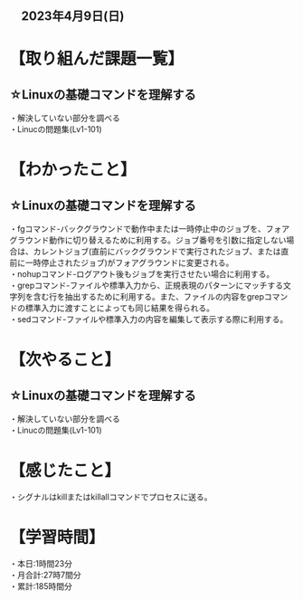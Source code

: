 ## 　2023年4月9日(日)
# 【取り組んだ課題一覧】
## ☆Linuxの基礎コマンドを理解する
・解決していない部分を調べる<br>
・Linucの問題集(Lv1-101)
# 【わかったこと】
## ☆Linuxの基礎コマンドを理解する
・fgコマンド-バックグラウンドで動作中または一時停止中のジョブを、フォアグラウンド動作に切り替えるために利用する。ジョブ番号を引数に指定しない場合は、カレントジョブ(直前にバックグラウンドで実行されたジョブ、または直前に一時停止されたジョブ)がフォアグラウンドに変更される。<br>
・nohupコマンド-ログアウト後もジョブを実行させたい場合に利用する。<br>
・grepコマンド-ファイルや標準入力から、正規表現のパターンにマッチする文字列を含む行を抽出するために利用する。また、ファイルの内容をgrepコマンドの標準入力に渡すことによっても同じ結果を得られる。<br>
・sedコマンド-ファイルや標準入力の内容を編集して表示する際に利用する。<br>
# 【次やること】
## ☆Linuxの基礎コマンドを理解する
・解決していない部分を調べる<br>
・Linucの問題集(Lv1-101)
# 【感じたこと】
・シグナルはkillまたはkillallコマンドでプロセスに送る。
# 【学習時間】
・本日:1時間23分<br>
・月合計:27時7間分<br>
・累計:185時間分
